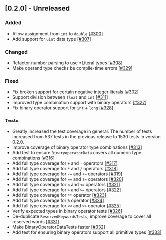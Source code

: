 ## [0.2.0] - Unreleased

### Added
- Allow assignment from `int` to `double` [[#300][300]]
- Add support for `uint` data type [[#307][307]]

### Changed
- Refactor number parsing to use *Literal types [[#308][308]]
- Make operand type checks be compile-time errors [[#329][329]]

### Fixed
- Fix broken support for certain negative integer literals [[#302][302]]
- Support division between `float` and `int` [[#311][311]]
- Improved type combination support with binary operators [[#327][327]]
- Fix binary operator support for `int` + `long` [[#328][328]]

### Tests
- Greatly increased the test coverage in general. The number of tests increased from 537 tests in the previous release to 1530 tests in version 0.2.0.
- Improve coverage of binary operator type combinations [[#313][313]]
- Add test to ensure `BinaryoperatorData` covers all numeric type combinations [[#316][316]]
- Add full type coverage for `+` and `-` operators [[#317][317]]
- Add full type coverage for `*` and `/` operators [[#318][318]]
- Add full type coverage for `-=` and `+=` operators [[#319][319]]
- Add full type coverage for `==` and `!=` operators [[#320][320]]
- Add full type coverage for `<` and `<=` operators [[#321][321]]
- Add full type coverage for `>` and `>=` operators [[#322][322]]
- Add full type coverage for `**` operator [[#323][323]]
- Add full type coverage for `%` operator [[#324][324]]
- Add full type coverage for `<<` and `>>` operator [[#325][325]]
- Verify expected types in binary operator tests [[#326][326]]
- De-duplicate `ReservedKeywordsTests`; improve coverage to cover all reserved words [[#331][331]]
- Make BinaryOperatorDataTests faster [[#332][332]]
- Add test for ensuring binary operators support all primitive types [[#333][333]]

[300]: https://github.com/perlang-org/perlang/pull/300
[302]: https://github.com/perlang-org/perlang/issues/302
[307]: https://github.com/perlang-org/perlang/pull/307
[308]: https://github.com/perlang-org/perlang/pull/308
[311]: https://github.com/perlang-org/perlang/issues/311
[313]: https://github.com/perlang-org/perlang/pull/313
[316]: https://github.com/perlang-org/perlang/pull/316
[317]: https://github.com/perlang-org/perlang/pull/317
[318]: https://github.com/perlang-org/perlang/pull/318
[319]: https://github.com/perlang-org/perlang/pull/319
[320]: https://github.com/perlang-org/perlang/pull/320
[321]: https://github.com/perlang-org/perlang/pull/321
[322]: https://github.com/perlang-org/perlang/pull/322
[323]: https://github.com/perlang-org/perlang/pull/323
[324]: https://github.com/perlang-org/perlang/pull/324
[325]: https://github.com/perlang-org/perlang/pull/325
[326]: https://github.com/perlang-org/perlang/pull/326
[327]: https://github.com/perlang-org/perlang/pull/327
[328]: https://github.com/perlang-org/perlang/pull/328
[329]: https://github.com/perlang-org/perlang/pull/329
[331]: https://github.com/perlang-org/perlang/pull/331
[332]: https://github.com/perlang-org/perlang/pull/332
[333]: https://github.com/perlang-org/perlang/pull/333
